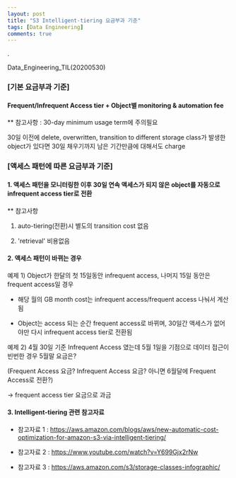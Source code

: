 ```yaml
---
layout: post
title: "S3 Intelligent-tiering 요금부과 기준"
tags: [Data Engineering]
comments: true
---
```


.

Data_Engineering_TIL(20200530)


### [기본 요금부과 기준]

#### Frequent/Infrequent Access tier + Object별 monitoring & automation fee

** 참고사항 : 30-day minimum usage term에 주의필요

30일 이전에 delete, overwritten, transition to different storage class가 발생한 object가 있다면 30일 채우기까지 남은 기간만큼에 대해서도 charge

### [액세스 패턴에 따른 요금부과 기준]

#### 1. 액세스 패턴을 모니터링한 이후 30일 연속 액세스가 되지 않은 object를 자동으로 infrequent access tier로 전환

** 참고사항

1) auto-tiering(전환)시 별도의 transition cost 없음

2) 'retrieval' 비용없음

#### 2. 액세스 패턴이 바뀌는 경우

예제 1) Object가 한달의 첫 15일동안 infrequent access, 나머지 15일 동안은 frequent access일 경우 

- 해당 월의 GB month cost는 infrequent access/frequent access 나눠서 계산됨


- Object는 access 되는 순간 frequent access로 바뀌며, 30일간 액세스가 없어야만 다시 infrequent access tier로 전환됨

예제 2) 4월 30일 기준 Infrequent Access 였는데 5월 1일을 기점으로 데이터 접근이 빈번한 경우 5월말 요금은? 

(Frequent Access 요금? Infrequent Access 요금? 아니면 6월달에 Frequent Access로 전환?)

-> frequent access tier 요금으로 과금

#### 3. Intelligent-tiering 관련 참고자료

- 참고자료 1 : https://aws.amazon.com/blogs/aws/new-automatic-cost-optimization-for-amazon-s3-via-intelligent-tiering/ 


- 참고자료 2 : https://www.youtube.com/watch?v=Y699Gjx2rNw 


- 참고자료 3 : https://aws.amazon.com/s3/storage-classes-infographic/ 
